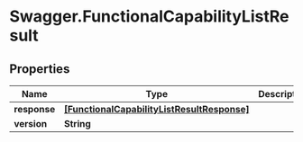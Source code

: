 # Swagger.FunctionalCapabilityListResult

## Properties
Name | Type | Description | Notes
------------ | ------------- | ------------- | -------------
**response** | [**[FunctionalCapabilityListResultResponse]**](FunctionalCapabilityListResultResponse.md) |  | [optional] 
**version** | **String** |  | [optional] 


